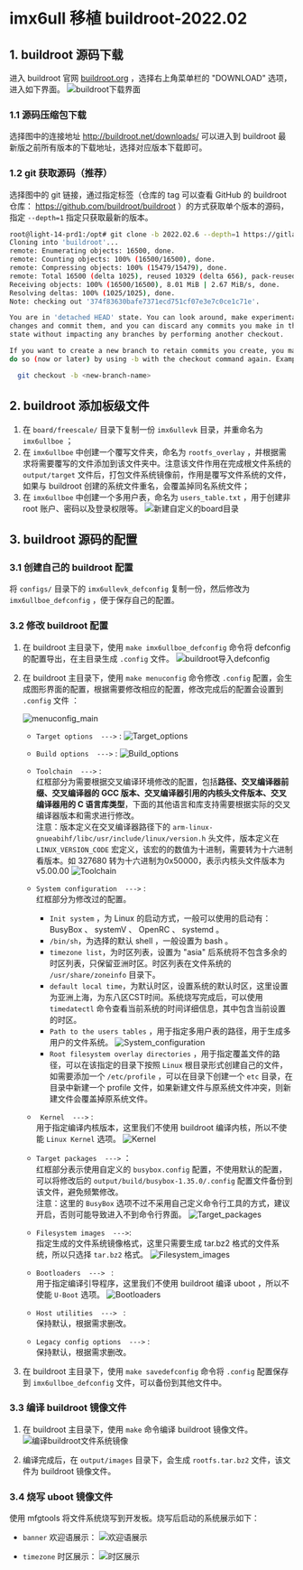 # imx6ull 移植 buildroot-2022.02

## 1. buildroot 源码下载
进入 buildroot 官网 [buildroot.org](buildroot.org) ，选择右上角菜单栏的 "DOWNLOAD" 选项，进入如下界面。
![buildroot下载界面](png/buildroot下载界面.png)

### 1.1 源码压缩包下载
选择图中的连接地址 http://buildroot.net/downloads/ 可以进入到 buildroot 最新版之前所有版本的下载地址，选择对应版本下载即可。

### 1.2 git 获取源码（推荐）
选择图中的 git 链接，通过指定标签（仓库的 tag 可以查看 GitHub 的 buildroot 仓库： https://github.com/buildroot/buildroot ）的方式获取单个版本的源码，指定 `--depth=1` 指定只获取最新的版本。
```bash
root@light-14-prd1:/opt# git clone -b 2022.02.6 --depth=1 https://gitlab.com/buildroot.org/buildroot.git
Cloning into 'buildroot'...
remote: Enumerating objects: 16500, done.
remote: Counting objects: 100% (16500/16500), done.
remote: Compressing objects: 100% (15479/15479), done.
remote: Total 16500 (delta 1025), reused 10329 (delta 656), pack-reused 0
Receiving objects: 100% (16500/16500), 8.01 MiB | 2.67 MiB/s, done.
Resolving deltas: 100% (1025/1025), done.
Note: checking out '374f83630bafe7371ecd751cf07e3e7c0ce1c71e'.

You are in 'detached HEAD' state. You can look around, make experimental
changes and commit them, and you can discard any commits you make in this
state without impacting any branches by performing another checkout.

If you want to create a new branch to retain commits you create, you may
do so (now or later) by using -b with the checkout command again. Example:

  git checkout -b <new-branch-name>

```

## 2. buildroot 添加板级文件
1. 在 `board/freescale/` 目录下复制一份 `imx6ullevk` 目录，并重命名为 `imx6ullboe` ；
2. 在 `imx6ullboe` 中创建一个覆写文件夹，命名为 `rootfs_overlay` ，并根据需求将需要覆写的文件添加到该文件夹中。注意该文件作用在完成根文件系统的 `output/target` 文件后，打包文件系统镜像前，作用是覆写文件系统的文件，如果与 buildroot 创建的系统文件重名，会覆盖掉同名系统文件；
3. 在 `imx6ullboe` 中创建一个多用户表，命名为 `users_table.txt` ，用于创建非 root 账户、密码以及登录权限等。
    ![新建自定义的board目录](png/新建自定义的board目录.png)

## 3. buildroot 源码的配置
### 3.1 创建自己的 buildroot 配置
将 `configs/` 目录下的 `imx6ullevk_defconfig` 复制一份，然后修改为 `imx6ullboe_defconfig` ，便于保存自己的配置。

### 3.2 修改 buildroot 配置
1. 在 buildroot 主目录下，使用 `make imx6ullboe_defconfig` 命令将 defconfig 的配置导出，在主目录生成 `.config` 文件。
    ![buildroot导入defconfig](png/buildroot导入defconfig.png)

2. 在 buildroot 主目录下，使用 `make menuconfig` 命令修改 `.config` 配置，会生成图形界面的配置，根据需要修改相应的配置，修改完成后的配置会设置到 `.config` 文件 ：

    ![menuconfig_main](png/menuconfig_main.png)

    -  `Target options  --->` :
        ![Target_options](png/Target_options.png)

    - `Build options  --->` :
        ![Build_options](png/Build_options.png)

    - `Toolchain  --->` :  
    红框部分为需要根据交叉编译环境修改的配置，包括**路径、交叉编译器前缀、交叉编译器的 GCC 版本、交叉编译器引用的内核头文件版本、交叉编译器用的 C 语言库类型**，下面的其他语言和库支持需要根据实际的交叉编译器版本和需求进行修改。  
    注意：版本定义在交叉编译器路径下的 `arm-linux-gnueabihf/libc/usr/include/linux/version.h` 头文件，版本定义在 `LINUX_VERSION_CODE` 宏定义，该宏的的数值为十进制，需要转为十六进制看版本。如 327680 转为十六进制为0x50000，表示内核头文件版本为 v5.00.00
        ![Toolchain](png/Toolchain.png)
    
    - `System configuration  --->` :  
    红框部分为修改过的配置。  
        - `Init system` ，为 Linux 的启动方式，一般可以使用的启动有：BusyBox 、 systemV 、 OpenRC 、 systemd 。
        - `/bin/sh`，为选择的默认 shell ，一般设置为 bash 。
        - `timezone list`，为时区列表，设置为 "asia" 后系统将不包含多余的时区列表，只保留亚洲时区。时区列表在文件系统的 `/usr/share/zoneinfo` 目录下。
        - `default local time`，为默认时区，设置系统的默认时区，这里设置为亚洲上海，为东八区CST时间。系统烧写完成后，可以使用 `timedatectl` 命令查看当前系统的时间详细信息，其中包含当前设置的时区。
        - `Path to the users tables` ，用于指定多用户表的路径，用于生成多用户的文件系统。
        ![System_configuration](png/System_configuration.png)
        - `Root filesystem overlay directories` ，用于指定覆盖文件的路径，可以在该指定的目录下按照 `Linux` 根目录形式创建自己的文件，如需要添加一个 `/etc/profile` ，可以在目录下创建一个 `etc` 目录，在目录中新建一个 profile 文件，如果新建文件与原系统文件冲突，则新建文件会覆盖掉原系统文件。
    
    - ` Kernel  --->` :  
    用于指定编译内核版本，这里我们不使用 buildroot 编译内核，所以不使能 `Linux Kernel` 选项。
        ![Kernel](png/Kernel.png)
    
    - `Target packages  --->` ：  
    红框部分表示使用自定义的 `busybox.config` 配置，不使用默认的配置，可以将修改后的 `output/build/busybox-1.35.0/.config` 配置文件备份到该文件，避免频繁修改。  
    注意：这里的 `BusyBox` 选项不过不采用自己定义命令行工具的方式，建议开启，否则可能导致进入不到命令行界面。
        ![Target_packages](png/Target_packages.png)

    - `Filesystem images  --->`:  
    指定生成的文件系统镜像格式，这里只需要生成 tar.bz2 格式的文件系统，所以只选择 `tar.bz2` 格式。
        ![Filesystem_images](png/Filesystem_images.png)

    - `Bootloaders  ---> ` :  
    用于指定编译引导程序，这里我们不使用 buildroot 编译 uboot ，所以不使能 `U-Boot` 选项。
        ![Bootloaders](png/Bootloaders.png)
    
    - `Host utilities  ---> ` :  
    保持默认，根据需求删改。
    
    - `Legacy config options  --->` :  
    保持默认，根据需求删改。

3. 在 buildroot 主目录下，使用 `make savedefconfig` 命令将 `.config` 配置保存到 `imx6ullboe_defconfig` 文件，可以备份到其他文件中。



### 3.3 编译 buildroot 镜像文件
1. 在 buildroot 主目录下，使用 `make` 命令编译 buildroot 镜像文件。
    ![编译buildroot文件系统镜像](png/编译buildroot文件系统镜像.png)

2. 编译完成后，在 `output/images` 目录下，会生成 `rootfs.tar.bz2` 文件，该文件为 buildroot 镜像文件。

### 3.4 烧写 uboot 镜像文件
使用 mfgtools 将文件系统烧写到开发板。烧写后启动的系统展示如下：
- `banner` 欢迎语展示：
    ![欢迎语展示](png/欢迎语展示.png)

- `timezone` 时区展示：
    ![时区展示](png/时区展示.png)